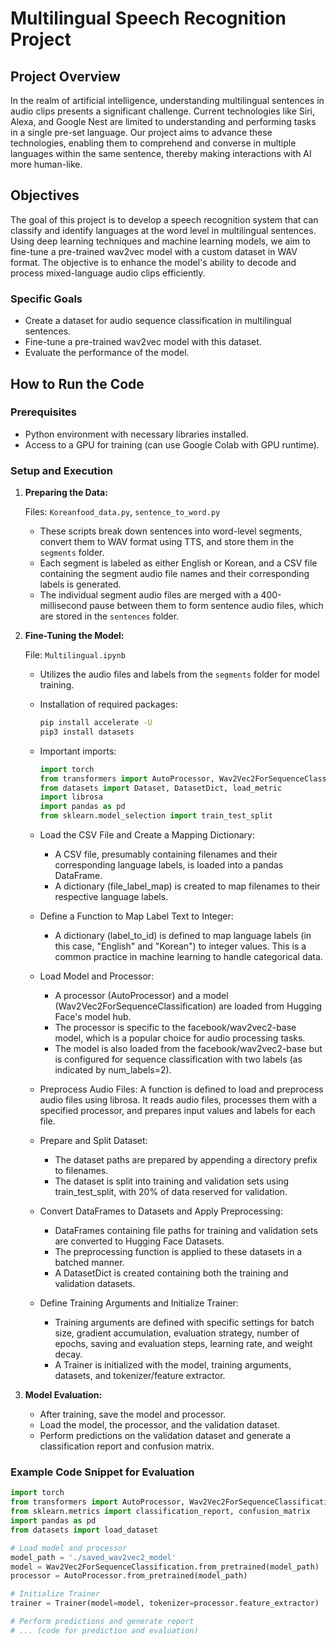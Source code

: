 # Multilingual Speech Recognition Project

## Project Overview

In the realm of artificial intelligence, understanding multilingual sentences in audio clips presents a significant challenge. Current technologies like Siri, Alexa, and Google Nest are limited to understanding and performing tasks in a single pre-set language. Our project aims to advance these technologies, enabling them to comprehend and converse in multiple languages within the same sentence, thereby making interactions with AI more human-like.

## Objectives

The goal of this project is to develop a speech recognition system that can classify and identify languages at the word level in multilingual sentences. Using deep learning techniques and machine learning models, we aim to fine-tune a pre-trained wav2vec model with a custom dataset in WAV format. The objective is to enhance the model's ability to decode and process mixed-language audio clips efficiently.

### Specific Goals

- Create a dataset for audio sequence classification in multilingual sentences.
- Fine-tune a pre-trained wav2vec model with this dataset.
- Evaluate the performance of the model.

## How to Run the Code

### Prerequisites

- Python environment with necessary libraries installed.
- Access to a GPU for training (can use Google Colab with GPU runtime).

### Setup and Execution

1.  **Preparing the Data:**

    Files: `Koreanfood_data.py`, `sentence_to_word.py`

    - These scripts break down sentences into word-level segments, convert them to WAV format using TTS, and store them in the `segments` folder.
    - Each segment is labeled as either English or Korean, and a CSV file containing the segment audio file names and their corresponding labels is generated.
    - The individual segment audio files are merged with a 400-millisecond pause between them to form sentence audio files, which are stored in the `sentences` folder.

2.  **Fine-Tuning the Model:**

    File: `Multilingual.ipynb`

    - Utilizes the audio files and labels from the `segments` folder for model training.
    - Installation of required packages:

      ```bash
      pip install accelerate -U
      pip3 install datasets
      ```

    - Important imports:

      ```python
      import torch
      from transformers import AutoProcessor, Wav2Vec2ForSequenceClassification, TrainingArguments, Trainer
      from datasets import Dataset, DatasetDict, load_metric
      import librosa
      import pandas as pd
      from sklearn.model_selection import train_test_split
      ```

    - Load the CSV File and Create a Mapping Dictionary:

      - A CSV file, presumably containing filenames and their corresponding language labels, is loaded into a pandas DataFrame.
      - A dictionary (file_label_map) is created to map filenames to their respective language labels.

    - Define a Function to Map Label Text to Integer:

      - A dictionary (label_to_id) is defined to map language labels (in this case, "English" and "Korean") to integer values. This is a common practice in machine learning to handle categorical data.

    - Load Model and Processor:

      - A processor (AutoProcessor) and a model (Wav2Vec2ForSequenceClassification) are loaded from Hugging Face's model hub.
      - The processor is specific to the facebook/wav2vec2-base model, which is a popular choice for audio processing tasks.
      - The model is also loaded from the facebook/wav2vec2-base but is configured for sequence classification with two labels (as indicated by num_labels=2).

    - Preprocess Audio Files: A function is defined to load and preprocess audio files using librosa. It reads audio files, processes them with a specified processor, and prepares input values and labels for each file.

    - Prepare and Split Dataset:
      - The dataset paths are prepared by appending a directory prefix to filenames.
      - The dataset is split into training and validation sets using train_test_split, with 20% of data reserved for validation.
    - Convert DataFrames to Datasets and Apply Preprocessing:
      - DataFrames containing file paths for training and validation sets are converted to Hugging Face Datasets.
      - The preprocessing function is applied to these datasets in a batched manner.
      - A DatasetDict is created containing both the training and validation datasets.
    - Define Training Arguments and Initialize Trainer:
      - Training arguments are defined with specific settings for batch size, gradient accumulation, evaluation strategy, number of epochs, saving and evaluation steps, learning rate, and weight decay.
      - A Trainer is initialized with the model, training arguments, datasets, and tokenizer/feature extractor.

3.  **Model Evaluation:**

    - After training, save the model and processor.
    - Load the model, the processor, and the validation dataset.
    - Perform predictions on the validation dataset and generate a classification report and confusion matrix.

### Example Code Snippet for Evaluation

```python
import torch
from transformers import AutoProcessor, Wav2Vec2ForSequenceClassification, Trainer
from sklearn.metrics import classification_report, confusion_matrix
import pandas as pd
from datasets import load_dataset

# Load model and processor
model_path = './saved_wav2vec2_model'
model = Wav2Vec2ForSequenceClassification.from_pretrained(model_path)
processor = AutoProcessor.from_pretrained(model_path)

# Initialize Trainer
trainer = Trainer(model=model, tokenizer=processor.feature_extractor)

# Perform predictions and generate report
# ... (code for prediction and evaluation)
```
